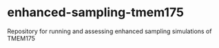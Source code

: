 # enhanced-sampling-tmem175
Repository for running and assessing enhanced sampling simulations of TMEM175
